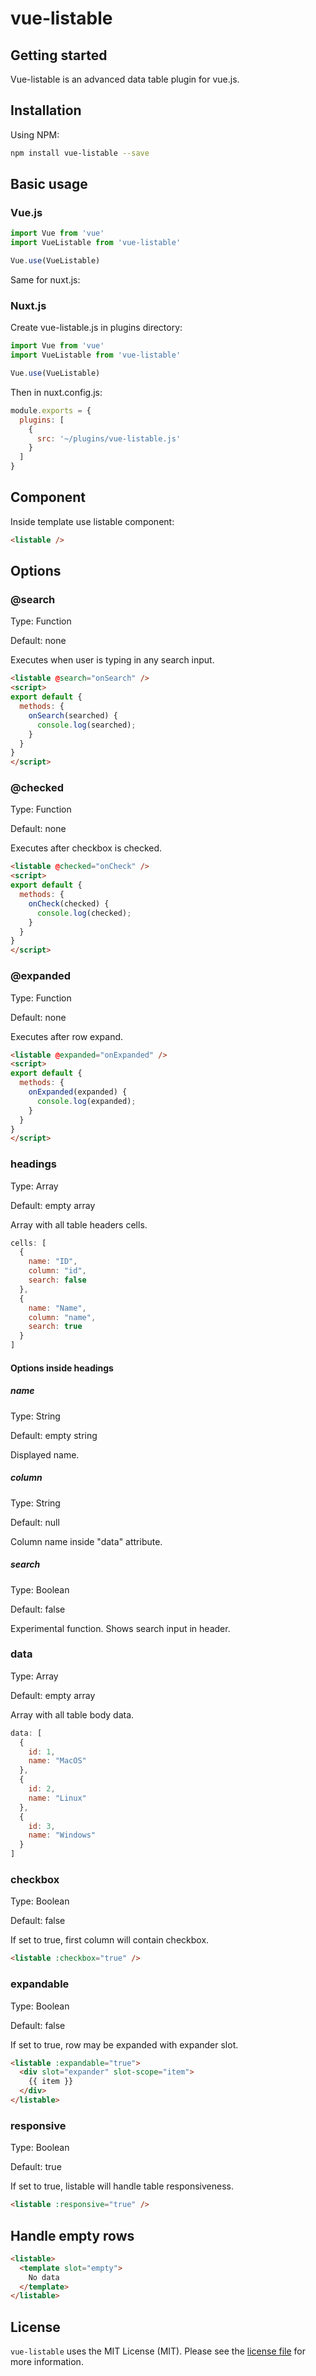 # vue-listable

## Getting started

Vue-listable is an advanced data table plugin for vue.js.

## Installation

Using NPM:

```bash
npm install vue-listable --save
```

## Basic usage

### Vue.js

```javascript
import Vue from 'vue'
import VueListable from 'vue-listable'

Vue.use(VueListable)
```

Same for nuxt.js:

### Nuxt.js

Create vue-listable.js in plugins directory:

```javascript
import Vue from 'vue'
import VueListable from 'vue-listable'

Vue.use(VueListable)
```

Then in nuxt.config.js:

```javascript
module.exports = {
  plugins: [
    {
      src: '~/plugins/vue-listable.js'
    }
  ]
}
```

## Component

Inside template use listable component:

```html
<listable />
```

## Options

### @search

Type: Function

Default: none

Executes when user is typing in any search input.

```html
<listable @search="onSearch" />
<script>
export default {
  methods: {
    onSearch(searched) {
      console.log(searched);
    }
  }
}
</script>
```

### @checked

Type: Function

Default: none

Executes after checkbox is checked.

```html
<listable @checked="onCheck" />
<script>
export default {
  methods: {
    onCheck(checked) {
      console.log(checked);
    }
  }
}
</script>
```

### @expanded

Type: Function

Default: none

Executes after row expand.

```html
<listable @expanded="onExpanded" />
<script>
export default {
  methods: {
    onExpanded(expanded) {
      console.log(expanded);
    }
  }
}
</script>
```

### headings

Type: Array

Default: empty array

Array with all table headers cells.

```js
cells: [
  {
    name: "ID",
    column: "id",
    search: false
  },
  {
    name: "Name",
    column: "name",
    search: true
  }
]
```

#### Options inside headings

##### name

Type: String

Default: empty string

Displayed name.

##### column

Type: String

Default: null

Column name inside "data" attribute.

##### search

Type: Boolean

Default: false

Experimental function. Shows search input in header.

### data

Type: Array

Default: empty array

Array with all table body data.

```js
data: [
  {
    id: 1,
    name: "MacOS"
  },
  {
    id: 2,
    name: "Linux"
  },
  {
    id: 3,
    name: "Windows"
  }
]
```

### checkbox

Type: Boolean

Default: false

If set to true, first column will contain checkbox.

```html
<listable :checkbox="true" />
```

### expandable

Type: Boolean

Default: false

If set to true, row may be expanded with expander slot.

```html
<listable :expandable="true">
  <div slot="expander" slot-scope="item">
    {{ item }}
  </div>
</listable>
```

### responsive

Type: Boolean

Default: true

If set to true, listable will handle table 
responsiveness.

```html
<listable :responsive="true" />
```

## Handle empty rows

```html
<listable>
  <template slot="empty">
    No data
  </template>
</listable>
```

## License

`vue-listable` uses the MIT License (MIT). Please see the [license file](https://github.com/malekim/vue-listable/blob/master/LICENSE) for more information.